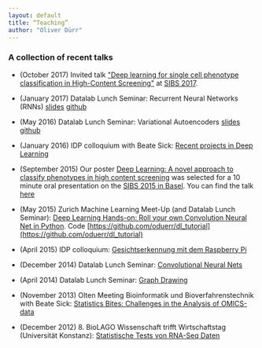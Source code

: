 ```yaml
---
layout: default
title: “Teaching”
author: "Oliver Dürr"
---
```


### A collection of recent talks

* (October 2017) Invited talk ["Deep learning for single cell phenotype classification in High-Content Screening"](https://www.dropbox.com/s/iejluareo1r4i80/Talk_SIBS_2017.pdf?dl=1) at [SIBS 2017](http://www.sibs2017.ethz.ch/). 

* (January 2017) Datalab Lunch Seminar: Recurrent Neural Networks (RNNs) [slides](https://home.zhaw.ch/~dueo/bbs/files/BBS_RNN.pdf) [github](https://github.com/oduerr/dl_tutorial/tree/master/tensorflow/RNN)

* (May 2016) Datalab Lunch Seminar: Variational Autoencoders [slides](https://home.zhaw.ch/~dueo/bbs/files/vae.pdf) [github](https://github.com/oduerr/dl_tutorial/tree/master/tensorflow/vae)

* (January 2016) IDP colloquium with Beate Sick: [Recent projects in Deep Learning](https://dl.dropboxusercontent.com/u/9154523/talks/Deep_Learning_Colloq_26_1_2016.pdf)

* (September 2015) Our poster [Deep Learning: A novel approach to classify phenotypes in high content screening](https://www.researchgate.net/publication/293817013_Deep_learning_A_novel_approach_to_classify_phenotypes_in_high_content_screening) was selected for a 10 minute oral presentation on the [SIBS 2015 in Basel](https://www.sibs2015.ethz.ch/). You can find the talk [here](https://dl.dropboxusercontent.com/u/9154523/talks/SIBS2015_final_as_hold.pdf)

* (May 2015) Zurich Machine Learning Meet-Up (and Datalab Lunch Seminar): [Deep Learning Hands-on:
Roll your own Convolution Neural Net in Python](https://dl.dropboxusercontent.com/u/9154523/talks/ConvNets_ZH_ML.pptx.pdf). Code [https://github.com/oduerr/dl_tutorial](https://github.com/oduerr/dl_tutorial)

* (April 2015) IDP colloquium: [Gesichtserkennung mit dem Raspberry Pi](https://dl.dropboxusercontent.com/u/9154523/talks/FaceRec.pdf)

* (December 2014) Datalab Lunch Seminar: [Convolutional Neural Nets](https://dl.dropboxusercontent.com/u/9154523/talks/ConvNets_17_Dec_1.pdf)

* (April 2014) Datalab Lunch Seminar: [Graph Drawing](https://dl.dropboxusercontent.com/u/9154523/talks/GraphDrawing.pdf)

* (November 2013) Olten Meeting Bioinformatik und Bioverfahrenstechnik with Beate Sick: [Statistics Bites: Challenges in the Analysis of OMICS-data](http://www.biotechnet.ch/_doc/Oltenmeeting_2013.pdf)  

* (December 2012) 8. BioLAGO Wissenschaft trifft Wirtschaftstag (Universität Konstanz): [Statistische Tests von RNA-Seq Daten](https://dl.dropboxusercontent.com/u/9154523/talks/Biolago_2012_Oliver_Duerr.pdf)


